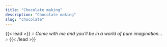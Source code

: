 ```yaml
---
title: "Chocolate making"
description: "Chocolate making"
slug: "chocolate"
---
```


{{< lead >}}
:notes: *Come with me and you'll be in a world of pure imagination...* :notes:
{{< /lead >}}
